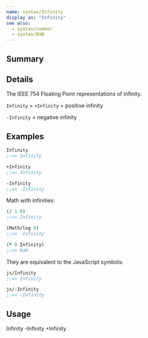 ```yaml
---
name: syntax/Infinity
display as: "Infinity"
see also:
  - syntax/number
  - syntax/NaN
---
```


## Summary

## Details

The IEEE 754 Floating Point representations of infinity.

`Infinity` = `+Infinity` = positive infinity

`-Infinity` = negative infinity

## Examples

```clj
Infinity
;;=> Infinity

+Infinity
;;=> Infinity

-Infinity
;;=> -Infinity
```

Math with infinities:

```clj
(/ 1 0)
;;=> Infinity

(Math/log 0)
;;=> -Infinity

(* 0 Infinity)
;;=> NaN
```

They are equivalent to the JavaScript symbols:

```clj
js/Infinity
;;=> Infinity

js/-Infinity
;;=> -Infinity
```

## Usage
Infinity
-Infinity
+Infinity
